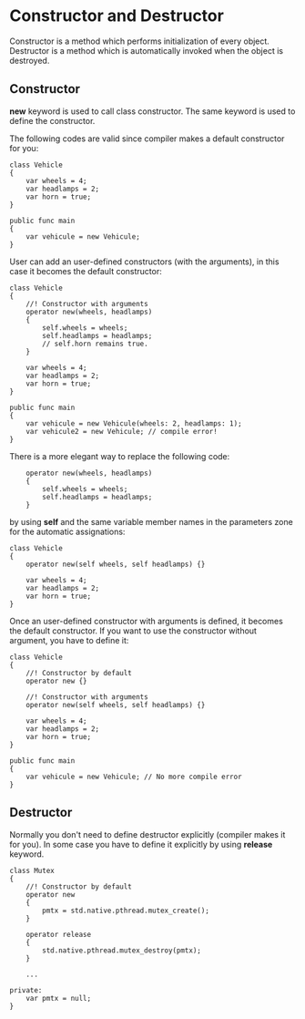 Constructor and Destructor
==========================
Constructor is a method which performs initialization of every object. Destructor is a method which is automatically invoked when the object is destroyed.

Constructor
-----------

**new** keyword is used to call class constructor. 
The same keyword is used to define the constructor.



The following codes are valid since compiler makes a default constructor for you:

```
class Vehicle 
{
    var wheels = 4;
    var headlamps = 2;
    var horn = true;
}

public func main
{
    var vehicule = new Vehicule;
}
```

User can add an user-defined constructors (with the arguments), in this case it becomes the default constructor:

```
class Vehicle 
{
    //! Constructor with arguments
    operator new(wheels, headlamps)
    {
        self.wheels = wheels;
        self.headlamps = headlamps;
        // self.horn remains true.
    }
    
    var wheels = 4;
    var headlamps = 2;
    var horn = true;
}

public func main
{
    var vehicule = new Vehicule(wheels: 2, headlamps: 1);
    var vehicule2 = new Vehicule; // compile error!
}
```
There is a more elegant way to replace the following code:
```
    operator new(wheels, headlamps)
    {
        self.wheels = wheels;
        self.headlamps = headlamps;
    }
```
by using **self** and the same variable member names in the parameters zone for the automatic assignations:

```
class Vehicle 
{
    operator new(self wheels, self headlamps) {}
    
    var wheels = 4;
    var headlamps = 2;
    var horn = true;
}

```

Once an user-defined constructor with arguments is defined, it becomes the default constructor. If you want to use the constructor without argument, you have to define it:

```
class Vehicle 
{
    //! Constructor by default
    operator new {}
    
    //! Constructor with arguments
    operator new(self wheels, self headlamps) {}

    var wheels = 4;
    var headlamps = 2;
    var horn = true;
}

public func main
{
    var vehicule = new Vehicule; // No more compile error
}
```




Destructor
----------

Normally you don't need to define destructor explicitly (compiler makes it for you). In some case you have to define it explicitly by using **release** keyword.

```
class Mutex
{
    //! Constructor by default
    operator new
    {
        pmtx = std.native.pthread.mutex_create();
    }

    operator release
    {
        std.native.pthread.mutex_destroy(pmtx);
    }
    
    ...

private:
    var pmtx = null;
}

```

